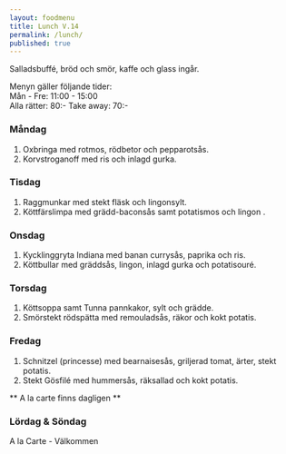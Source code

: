```yaml
---
layout: foodmenu
title: Lunch V.14
permalink: /lunch/
published: true
---
```

Salladsbuffé, bröd och smör, kaffe och glass ingår.

Menyn gäller följande tider:  
Mån - Fre: 11:00 - 15:00  
Alla rätter: 80:- Take away: 70:- 

### Måndag

1. Oxbringa med rotmos, rödbetor och pepparotsås.
2. Korvstroganoff med ris och inlagd gurka.

### Tisdag

1. Raggmunkar med stekt fläsk och lingonsylt.
2. Köttfärslimpa med grädd-baconsås samt potatismos och lingon .


### Onsdag

1. Kycklinggryta Indiana med banan currysås, paprika och ris.
2. Köttbullar med gräddsås, lingon, inlagd gurka och potatisouré.

### Torsdag
 
1. Köttsoppa samt Tunna pannkakor, sylt och grädde.
2. Smörstekt rödspätta med remouladsås, räkor och kokt potatis.
 
### Fredag
 
1. Schnitzel (princesse) med bearnaisesås, griljerad tomat, ärter, stekt potatis.
2. Stekt Gösfilé med hummersås, räksallad och kokt potatis.

** A la carte finns dagligen **  

### Lördag & Söndag
A la Carte - Välkommen
